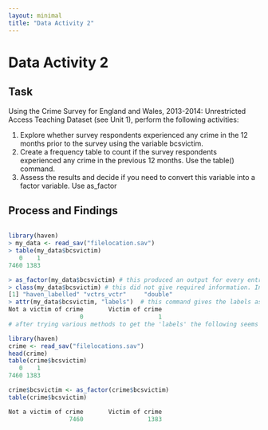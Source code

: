 ```yaml
---
layout: minimal
title: "Data Activity 2"
---
```


# Data Activity 2

## Task

Using the Crime Survey for England and Wales, 2013-2014: Unrestricted Access Teaching Dataset (see Unit 1), perform the following activities:
1.	Explore whether survey respondents experienced any crime in the 12 months prior to the survey using the variable bcsvictim.
2.	Create a frequency table to count if the survey respondents experienced any crime in the previous 12 months. Use the table() command.
3.	Assess the results and decide if you need to convert this variable into a factor variable. Use as_factor

## Process and Findings

```r

library(haven)
> my_data <- read_sav("filelocation.sav")
> table(my_data$bcsvictim)
   0    1 
7460 1383 

> as_factor(my_data$bcsvictim) # this produced an output for every entry as to whether they were a victim of crime or not,  my aim was to get the code/key for 0 and 1
> class(my_data$bcsvictim) # this did not give required information. Instead, it listed data structure as follows 
[1] "haven_labelled" "vctrs_vctr"     "double"  
> attr(my_data$bcsvictim, "labels")  # this command gives the labels associated with the factor.
Not a victim of crime       Victim of crime 
                    0                     1
# after trying various methods to get the 'labels' the following seems to be the most straightforward

library(haven)
crime <- read_sav("filelocations.sav")
head(crime)
table(crime$bcsvictim)
   0    1 
7460 1383

crime$bcsvictim <- as_factor(crime$bcsvictim)
table(crime$bcsvictim)

Not a victim of crime       Victim of crime 
                 7460                  1383 
```
